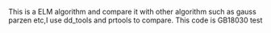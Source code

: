
 This is a ELM algorithm and compare it with other algorithm such as gauss parzen etc,I use dd_tools and prtools to compare.
This code is GB18030
test
